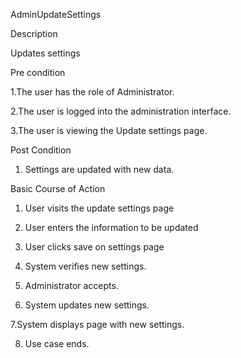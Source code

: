 AdminUpdateSettings

Description

Updates settings

Pre condition

1.The user has the role of Administrator.

2.The user is logged into the administration interface.

3.The user is viewing the Update settings page.


Post Condition

1. Settings are updated with new data.

Basic Course of Action

1. User visits the update settings page

2. User enters the information to be updated

3. User clicks save on settings page

4. System verifies new settings.

5. Administrator accepts.

6. System updates new settings.

7.System displays page with new settings.

8. Use case ends.
